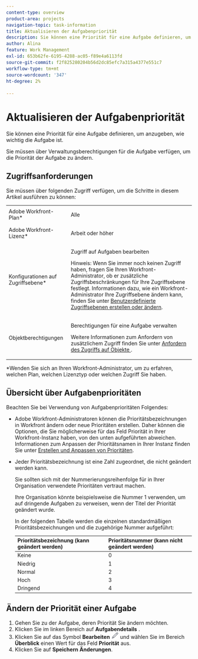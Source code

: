 ```yaml
---
content-type: overview
product-area: projects
navigation-topic: task-information
title: Aktualisieren der Aufgabenpriorität
description: Sie können eine Priorität für eine Aufgabe definieren, um anzugeben, wie wichtig die Aufgabe ist.
author: Alina
feature: Work Management
exl-id: 653b62fe-6195-4288-ac05-f89e4a6113fd
source-git-commit: f2f825280204b56d2dc85efc7a315a4377e551c7
workflow-type: tm+mt
source-wordcount: '347'
ht-degree: 2%

---
```


# Aktualisieren der Aufgabenpriorität

Sie können eine Priorität für eine Aufgabe definieren, um anzugeben, wie wichtig die Aufgabe ist.

Sie müssen über Verwaltungsberechtigungen für die Aufgabe verfügen, um die Priorität der Aufgabe zu ändern.

## Zugriffsanforderungen

Sie müssen über folgenden Zugriff verfügen, um die Schritte in diesem Artikel ausführen zu können:

<table style="table-layout:auto"> 
 <col> 
 <col> 
 <tbody> 
  <tr> 
   <td role="rowheader">Adobe Workfront-Plan*</td> 
   <td> <p>Alle</p> </td> 
  </tr> 
  <tr> 
   <td role="rowheader">Adobe Workfront-Lizenz*</td> 
   <td> <p>Arbeit oder höher</p> </td> 
  </tr> 
  <tr> 
   <td role="rowheader">Konfigurationen auf Zugriffsebene*</td> 
   <td> <p>Zugriff auf Aufgaben bearbeiten</p> <p>Hinweis: Wenn Sie immer noch keinen Zugriff haben, fragen Sie Ihren Workfront-Administrator, ob er zusätzliche Zugriffsbeschränkungen für Ihre Zugriffsebene festlegt. Informationen dazu, wie ein Workfront-Administrator Ihre Zugriffsebene ändern kann, finden Sie unter <a href="../../../administration-and-setup/add-users/configure-and-grant-access/create-modify-access-levels.md" class="MCXref xref">Benutzerdefinierte Zugriffsebenen erstellen oder ändern</a>.</p> </td> 
  </tr> 
  <tr> 
   <td role="rowheader">Objektberechtigungen</td> 
   <td> <p>Berechtigungen für eine Aufgabe verwalten</p> <p>Weitere Informationen zum Anfordern von zusätzlichem Zugriff finden Sie unter <a href="../../../workfront-basics/grant-and-request-access-to-objects/request-access.md" class="MCXref xref">Anfordern des Zugriffs auf Objekte </a>.</p> </td> 
  </tr> 
 </tbody> 
</table>

&#42;Wenden Sie sich an Ihren Workfront-Administrator, um zu erfahren, welchen Plan, welchen Lizenztyp oder welchen Zugriff Sie haben.

## Übersicht über Aufgabenprioritäten

Beachten Sie bei Verwendung von Aufgabenprioritäten Folgendes:

* Adobe Workfront-Administratoren können die Prioritätsbezeichnungen in Workfront ändern oder neue Prioritäten erstellen. Daher können die Optionen, die Sie möglicherweise für das Feld Priorität in Ihrer Workfront-Instanz haben, von den unten aufgeführten abweichen. Informationen zum Anpassen der Prioritätsnamen in Ihrer Instanz finden Sie unter [Erstellen und Anpassen von Prioritäten](../../../administration-and-setup/customize-workfront/creating-custom-status-and-priority-labels/create-customize-priorities.md).
* Jeder Prioritätsbezeichnung ist eine Zahl zugeordnet, die nicht geändert werden kann.

  Sie sollten sich mit der Nummerierungsreihenfolge für in Ihrer Organisation verwendete Prioritäten vertraut machen.

  Ihre Organisation könnte beispielsweise die Nummer 1 verwenden, um auf dringende Aufgaben zu verweisen, wenn der Titel der Priorität geändert wurde.

  In der folgenden Tabelle werden die einzelnen standardmäßigen Prioritätsbezeichnungen und die zugehörige Nummer aufgeführt:

  | **Prioritätsbezeichnung (kann geändert werden)** | **Prioritätsnummer (kann nicht geändert werden)** |
  |---|---|
  | Keine | 0 |
  | Niedrig | 1 |
  | Normal | 2 |
  | Hoch | 3 |
  | Dringend | 4 |



## Ändern der Priorität einer Aufgabe

1. Gehen Sie zu der Aufgabe, deren Priorität Sie ändern möchten.
1. Klicken Sie im linken Bereich auf **Aufgabendetails** .
1. Klicken Sie auf das Symbol **Bearbeiten** ![](assets/qs-edit-icon.png) und wählen Sie im Bereich **Überblick** einen Wert für das Feld **Priorität** aus.
1. Klicken Sie auf **Speichern** **Änderungen**.
